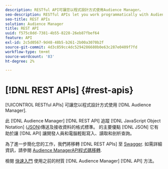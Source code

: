 ```yaml
---
description: RESTful API可讓您以程式設計方式使用Audience Manager。
seo-description: RESTful APIs let you work programmatically with Audience Manager.
seo-title: REST APIs
solution: Audience Manager
title: REST API
uuid: f575c8dd-7381-4b55-8228-26eb87fbef64
feature: API
exl-id: 2c5d0567-9d48-48b5-b261-2b00a3070b2f
source-git-commit: 4d3c859cc4dc5294286680b0e63c287e0409f7fd
workflow-type: tm+mt
source-wordcount: '83'
ht-degree: 2%

---
```


# [!DNL REST APIs] {#rest-apis}

[!UICONTROL RESTful APIs] 可讓您以程式設計方式使用 [!DNL Audience Manager].

此 [!DNL Audience Manager] [!DNL REST API] 追蹤 [!DNL JavaScript Object Notation] ([JSON](https://www.json.org/))傳送及接收資料的格式標準。 的主要優點 [!DNL JSON] 它有助於讓 [!DNL API] 讓開發人員和電腦輕鬆寫入、讀取和剖析查詢。

為了進一步簡化您的工作，我們將移轉 [!DNL REST APIs] 至 [Swagger](https://swagger.io/solutions/api-documentation/). 如需詳細資訊，請參閱 [Audience ManagerAPI程式碼移轉](/help/using/api/api-swagger-migration.md).

檢閱 [快速入門](../../api/rest-api-main/aam-api-getting-started.md#getting-started-with-rest-apis) 使用之前的材質 [!DNL Audience Manager] [!DNL API] 方法。
